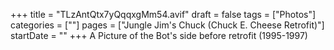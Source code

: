 +++
title = "TLzAntQtx7yQqqxgMm54.avif"
draft = false
tags = ["Photos"]
categories = [""]
pages = ["Jungle Jim's Chuck (Chuck E. Cheese Retrofit)"]
startDate = ""
+++
A Picture of the Bot's side before retrofit (1995-1997)
